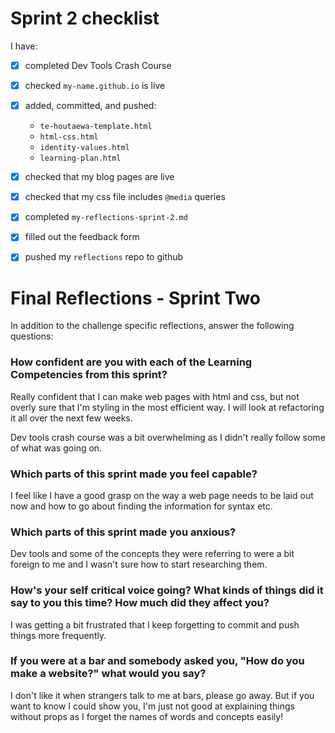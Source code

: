 # Sprint 2 checklist

I have:
- [x] completed Dev Tools Crash Course
- [x] checked `my-name.github.io` is live
- [x] added, committed, and pushed:
    - `te-houtaewa-template.html`
    - `html-css.html`
    - `identity-values.html` 
    - `learning-plan.html` 
- [x] checked that my blog pages are live
- [x] checked that my css file includes `@media` queries
- [x] completed `my-reflections-sprint-2.md`
- [x] filled out the feedback form
- [x] pushed my `reflections` repo to github



# Final Reflections - Sprint Two 

In addition to the challenge specific reflections, answer the following questions:

### How confident are you with each of the Learning Competencies from this sprint?
Really confident that I can make web pages with html and css, but not overly sure that I'm styling in the most efficient way. I will look at refactoring it all over the next few weeks.

Dev tools crash course was a bit overwhelming as I didn't really follow some of what was going on. 


### Which parts of this sprint made you feel capable?
I feel like I have a good grasp on the way a web page needs to be laid out now and how to go about finding the information for syntax etc. 


### Which parts of this sprint made you anxious?
Dev tools and some of the concepts they were referring to were a bit foreign to me and I wasn't sure how to start researching them. 


### How's your self critical voice going? What kinds of things did it say to you this time? How much did they affect you?
I was getting a bit frustrated that I keep forgetting to commit and push things more frequently. 


### If you were at a bar and somebody asked you, "How do you make a website?" what would you say?
I don't like it when strangers talk to me at bars, please go away. But if you want to know I could show you, I'm just not good at explaining things without props as I forget the names of words and concepts easily!


